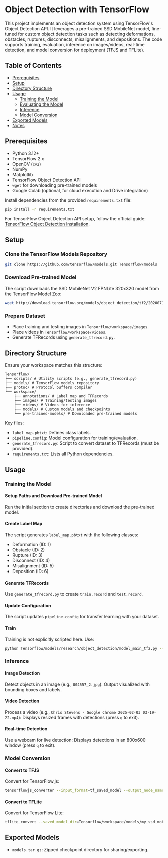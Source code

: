 # Object Detection with TensorFlow

This project implements an object detection system using TensorFlow's Object Detection API. It leverages a pre-trained SSD MobileNet model, fine-tuned for custom object detection tasks such as detecting deformations, obstacles, ruptures, disconnects, misalignments, and depositions. The code supports training, evaluation, inference on images/videos, real-time detection, and model conversion for deployment (TFJS and TFLite).

## Table of Contents

- [Prerequisites](#prerequisites)
- [Setup](#setup)
- [Directory Structure](#directory-structure)
- [Usage](#usage)
  - [Training the Model](#training-the-model)
  - [Evaluating the Model](#evaluating-the-model)
  - [Inference](#inference)
  - [Model Conversion](#model-conversion)
- [Exported Models](#exported-models)
- [Notes](#notes)

## Prerequisites

- Python 3.12+
- TensorFlow 2.x
- OpenCV (`cv2`)
- NumPy
- Matplotlib
- TensorFlow Object Detection API
- `wget` for downloading pre-trained models
- Google Colab (optional, for cloud execution and Drive integration)

Install dependencies from the provided `requirements.txt` file:

```bash
pip install -r requirements.txt
```

For TensorFlow Object Detection API setup, follow the official guide: [TensorFlow Object Detection Installation](https://tensorflow-object-detection-api-tutorial.readthedocs.io/en/latest/install.html).

## Setup

### Clone the TensorFlow Models Repository

```bash
git clone https://github.com/tensorflow/models.git Tensorflow/models
```

### Download Pre-trained Model

The script downloads the SSD MobileNet V2 FPNLite 320x320 model from the TensorFlow Model Zoo:

```bash
wget http://download.tensorflow.org/models/object_detection/tf2/20200711/ssd_mobilenet_v2_fpnlite_320x320_coco17_tpu-8.tar.gz
```

### Prepare Dataset

- Place training and testing images in `Tensorflow/workspace/images`.
- Place videos in `Tensorflow/workspace/videos`.
- Generate TFRecords using `generate_tfrecord.py`.

## Directory Structure

Ensure your workspace matches this structure:

```
Tensorflow/
├── scripts/ # Utility scripts (e.g., generate_tfrecord.py)
├── models/ # TensorFlow models repository
├── protoc/ # Protocol buffers compiler
└── workspace/
    ├── annotations/ # Label map and TFRecords
    ├── images/ # Training/testing images
    ├── videos/ # Videos for inference
    ├── models/ # Custom models and checkpoints
    └── pre-trained-models/ # Downloaded pre-trained models
```

Key files:

- `label_map.pbtxt`: Defines class labels.
- `pipeline.config`: Model configuration for training/evaluation.
- `generate_tfrecord.py`: Script to convert dataset to TFRecords (must be provided).
- `requirements.txt`: Lists all Python dependencies.

## Usage

### Training the Model

#### Setup Paths and Download Pre-trained Model

Run the initial section to create directories and download the pre-trained model.

#### Create Label Map

The script generates `label_map.pbtxt` with the following classes:

- Deformation (ID: 1)
- Obstacle (ID: 2)
- Rupture (ID: 3)
- Disconnect (ID: 4)
- Misalignment (ID: 5)
- Deposition (ID: 6)

#### Generate TFRecords

Use `generate_tfrecord.py` to create `train.record` and `test.record`.

#### Update Configuration

The script updates `pipeline.config` for transfer learning with your dataset.

#### Train

Training is not explicitly scripted here. Use:

```bash
python Tensorflow/models/research/object_detection/model_main_tf2.py --model_dir=Tensorflow/workspace/models/my_ssd_mobnet --pipeline_config_path=Tensorflow/workspace/models/my_ssd_mobnet/pipeline.config --num_train_steps=10000
```

### Inference

#### Image Detection

Detect objects in an image (e.g., `004557_2.jpg`):
Output visualized with bounding boxes and labels.

#### Video Detection

Process a video (e.g., `Chris Stevens - Google Chrome 2025-02-03 03-19-22.mp4`):
Displays resized frames with detections (press `q` to exit).

#### Real-time Detection

Use a webcam for live detection:
Displays detections in an 800x600 window (press `q` to exit).

### Model Conversion

#### Convert to TFJS

Convert for TensorFlow.js:

```bash
tensorflowjs_converter --input_format=tf_saved_model --output_node_names='detection_boxes,detection_classes,detection_features,detection_multiclass_scores,detection_scores,num_detections,raw_detection_boxes,raw_detection_scores' --output_format=tfjs_graph_model --signature_name=serving_default Tensorflow/workspace/models/my_ssd_mobnet/export/saved_model Tensorflow/workspace/models/my_ssd_mobnet/tfjsexport
```

#### Convert to TFLite

Convert for TensorFlow Lite:

```bash
tflite_convert --saved_model_dir=Tensorflow/workspace/models/my_ssd_mobnet/export/saved_model --output_file=Tensorflow/workspace/models/my_ssd_mobnet/model.tflite
```

## Exported Models

- `models.tar.gz`: Zipped checkpoint directory for sharing/exporting.
